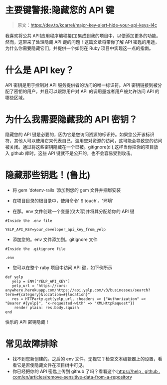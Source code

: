 # 主要键警报:隐藏您的 API 键

> 原文：<https://dev.to/kcarrel/major-key-alert-hide-your-api-keys-l4c>

我喜欢将公共 API(应用程序编程接口)集成到我的项目中，以便添加更多的功能。然而，这带来了处理隐藏 API 键的问题！这篇文章将带你了解 API 密匙的用途，为什么你需要隐藏它们，并提供一个如何在 Ruby 项目中实现这一点的指南。

# 什么是 API key？

API 密钥是用于控制对 API 服务提供者的访问的唯一标识符。API 密钥链接到被分配了密钥的用户，并且可以跟踪用户对 API 的调用量或者用户被允许访问 API 的哪些区域。

# 为什么我需要隐藏我的 API 密钥？

隐藏您的 API 键是必要的，因为它是您访问资源的标识符。如果您公开该标识符，其他人可以使用它来代表自己，滥用您对资源的访问，这可能会导致您的访问被关闭。通过将这些密钥隐藏在一个已被。gitignore(d ),这样当你把你的项目放入 github 库时，这些 API 键就不是公开的，也不会容易受到攻击。

# 隐藏那些钥匙！(鲁比)

*   将 gem 'dotenv-rails '添加到您的 gem 文件并捆绑安装

*   在项目目录的根目录中，使用命令' $ touch'。'环境'

*   在那。env 文件创建一个变量(仅大写)并将其分配给你的 API 键

```
#Inside the .env file

YELP_API_KEY=your_developer_api_key_from_yelp 
```

*   添加您的。env 文件添加到。gitignore 文件

```
#Inside the .gitignore file

.env 
```

*   您可以在整个 ruby 项目中访问 API 键，如下例所示

```
def yelp
   yelp = ENV["YELP_API_KEY"]
   yelp_url = "https://cors-anywhere.herokuapp.com/https://api.yelp.com/v3/businesses/search?term=#{category}&location=#{location}"
   res = HTTParty.get(yelp_url, :headers => {"Authorization" => "Bearer #{yelp}", "x-requested-with" => "XMLHttpRequest"})
    render plain: res.body.squish
end 
```

快乐的 API 密钥隐藏！

# 常见故障排除

*   找不到您新创建的。之后的 env 文件。无视它？检查文本编辑器上的设置，看看它是否使隐藏文件在项目树中可见。
*   你已经把你的 API 密匙上传到 github 了吗？看看这个:[https://help . github . com/en/articles/remove-sensitive-data-from-a-repository](https://help.github.com/en/articles/removing-sensitive-data-from-a-repository)